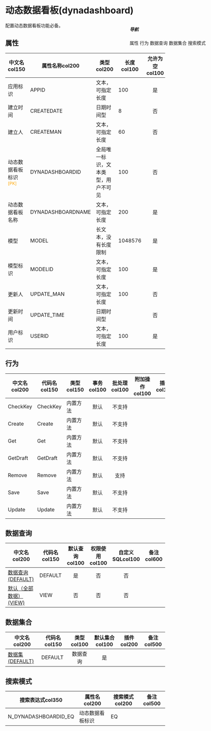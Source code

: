 # 动态数据看板(dynadashboard)  <!-- {docsify-ignore-all} -->


配置动态数据看板功能必备。


## 属性
|    中文名col150 | 属性名称col200           | 类型col200     | 长度col100    |允许为空col100    |  备注col500  |
| --------   |------------| -----  | -----  | :----: | -------- |
|应用标识|APPID|文本，可指定长度|100|是||
|建立时间|CREATEDATE|日期时间型|8|否||
|建立人|CREATEMAN|文本，可指定长度|60|否||
|动态数据看板标识<sup class="footnote-symbol"><font color=orange>[PK]</font></sup>|DYNADASHBOARDID|全局唯一标识，文本类型，用户不可见|100|否||
|动态数据看板名称|DYNADASHBOARDNAME|文本，可指定长度|200|是||
|模型|MODEL|长文本，没有长度限制|1048576|是||
|模型标识|MODELID|文本，可指定长度|100|是||
|更新人|UPDATE_MAN|文本，可指定长度|100|否||
|更新时间|UPDATE_TIME|日期时间型||否||
|用户标识|USERID|文本，可指定长度|100|是||


## 行为
| 中文名col200    | 代码名col150    | 类型col150    | 事务col100   | 批处理col100   | 附加操作col100  | 插件col150    |  备注col300  |
| -------- |---------- |----------- |:----:|:----:|---------| ----- | ----- |
|CheckKey|CheckKey|内置方法|默认|不支持||||
|Create|Create|内置方法|默认|不支持||||
|Get|Get|内置方法|默认|不支持||||
|GetDraft|GetDraft|内置方法|默认|不支持||||
|Remove|Remove|内置方法|默认|支持||||
|Save|Save|内置方法|默认|不支持||||
|Update|Update|内置方法|默认|不支持||||

## 数据查询
| 中文名col200    | 代码名col150    | 默认查询col100 | 权限使用col100 | 自定义SQLcol100 |  备注col600|
| --------  | --------   | :----:  |:----:  | :----:  |----- |
|[数据查询(DEFAULT)](module/Base/dynadashboard/query/Default)|DEFAULT|是|否 |否 ||
|[默认（全部数据）(VIEW)](module/Base/dynadashboard/query/View)|VIEW|否|否 |否 ||

## 数据集合
| 中文名col200  | 代码名col150  | 类型col100 | 默认集合col100 |   插件col200|   备注col500|
| --------  | --------   | :----:   | :----:   | ----- |----- |
|[数据集(DEFAULT)](module/Base/dynadashboard/dataset/Default)|DEFAULT|数据查询|是|||

## 搜索模式
|   搜索表达式col350   |    属性名col200    |    搜索模式col200        |备注col500  |
| -------- |------------|------------|------|
|N_DYNADASHBOARDID_EQ|动态数据看板标识|EQ||

<div style="display: block; overflow: hidden; position: fixed; top: 140px; right: 100px;">

##### 导航
<el-anchor >
<el-anchor-link :href="`#/module/Base/dynadashboard?id=属性`">
  属性
</el-anchor-link>
<el-anchor-link :href="`#/module/Base/dynadashboard?id=行为`">
  行为
</el-anchor-link>
<el-anchor-link :href="`#/module/Base/dynadashboard?id=数据查询`">
  数据查询
</el-anchor-link>
<el-anchor-link :href="`#/module/Base/dynadashboard?id=数据集合`">
  数据集合
</el-anchor-link>
<el-anchor-link :href="`#/module/Base/dynadashboard?id=搜索模式`">
  搜索模式
</el-anchor-link>
</el-anchor>
</div>

<script>
 const { createApp } = Vue
  createApp({
    data() {
      return {



      }
    },
    methods: {
    }
  }).use(ElementPlus).mount('#app')
</script>